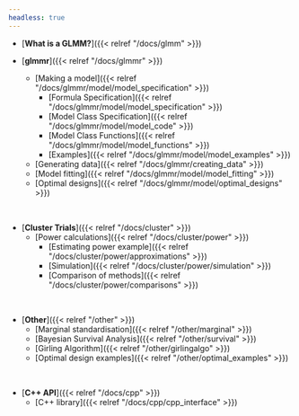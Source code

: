 ```yaml
---
headless: true
---
```


- [**What is a GLMM?**]({{< relref "/docs/glmm" >}})

- [**glmmr**]({{< relref "/docs/glmmr" >}})
  - [Making a model]({{< relref "/docs/glmmr/model/model_specification" >}})
    - [Formula Specification]({{< relref "/docs/glmmr/model/model_specification" >}})
    - [Model Class Specification]({{< relref "/docs/glmmr/model/model_code" >}})
    - [Model Class Functions]({{< relref "/docs/glmmr/model/model_functions" >}})
    - [Examples]({{< relref "/docs/glmmr/model/model_examples" >}})
  - [Generating data]({{< relref "/docs/glmmr/creating_data" >}})
  - [Model fitting]({{< relref "/docs/glmmr/model/model_fitting" >}})
  - [Optimal designs]({{< relref "/docs/glmmr/model/optimal_designs" >}})
<br />

- [**Cluster Trials**]({{< relref "/docs/cluster" >}})
  - [Power calculations]({{< relref "/docs/cluster/power" >}})
    - [Estimating power example]({{< relref "/docs/cluster/power/approximations" >}})
    - [Simulation]({{< relref "/docs/cluster/power/simulation" >}})
    - [Comparison of methods]({{< relref "/docs/cluster/power/comparisons" >}})
<br />

- [**Other**]({{< relref "/other" >}})
  - [Marginal standardisation]({{< relref "/other/marginal" >}})
  - [Bayesian Survival Analysis]({{< relref "/other/survival" >}})
  - [Girling Algorithm]({{< relref "/other/girlingalgo" >}})
  - [Optimal design examples]({{< relref "/other/optimal_examples" >}})
<br />

- [**C++ API**]({{< relref "/docs/cpp" >}})
  - [C++ library]({{< relref "/docs/cpp/cpp_interface" >}})
<br />

<br />
